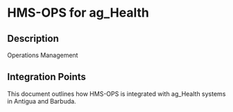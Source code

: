# HMS-OPS for ag_Health

## Description

Operations Management

## Integration Points

This document outlines how HMS-OPS is integrated with ag_Health systems in Antigua and Barbuda.
